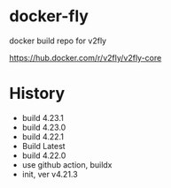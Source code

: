 # docker-fly
docker build repo for v2fly

https://hub.docker.com/r/v2fly/v2fly-core

# History

* build 4.23.1
* build 4.23.0
* build 4.22.1
* Build Latest
* build 4.22.0
* use github action, buildx
* init, ver v4.21.3
